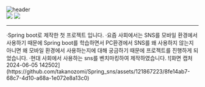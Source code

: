 ![header](https://capsule-render.vercel.app/api?type=wave&color=auto&height=300&section=header&text=SpringSNS%20&fontSize=90)<br>
![](https://img.shields.io/badge/JavaScript-F7DF1E?style=for-the-badge&logo=JavaScript&logoColor=white)
![](https://img.shields.io/badge/Java-ED8B00?style=for-the-badge&logo=openjdk&logoColor=white)<br>
<hr>
·Spring boot로 제작한 첫 프로젝트 입니다.
·요즘 사회에서는 SNS를 모바일 환경에서 사용하기 때문에 Spring boot를 학습하면서
PC환경에서 SNS를 왜 사용하지 않는지 아니면 왜 모바일 환경에서 사용하는지에 대해 궁금하기 때문에 프로젝트를 진행하게 되었습니다.
·현대 사회에서 사용하는 sns를 벤치마킹하여 제작하였습니다.
![화면 캡처 2024-06-05 142502](https://github.com/takanozomi/Spring_sns/assets/121867223/8fe14ab7-68c7-4d10-a68a-1e072e8a13c0)
